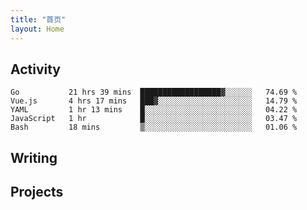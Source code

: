 ```yaml
---
title: "首页"
layout: Home
---
```


## Activity
<!--START_SECTION:waka-->
```text
Go           21 hrs 39 mins  ██████████████████▓░░░░░░   74.69 % 
Vue.js       4 hrs 17 mins   ███▓░░░░░░░░░░░░░░░░░░░░░   14.79 % 
YAML         1 hr 13 mins    █░░░░░░░░░░░░░░░░░░░░░░░░   04.22 % 
JavaScript   1 hr            █░░░░░░░░░░░░░░░░░░░░░░░░   03.47 % 
Bash         18 mins         ▒░░░░░░░░░░░░░░░░░░░░░░░░   01.06 % 
```
<!--END_SECTION:waka-->

## Writing
<PindedPosts />

## Projects
<Projects />
